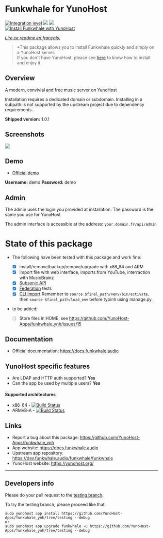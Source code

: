 # Funkwhale for YunoHost

[![Integration level](https://dash.yunohost.org/integration/funkwhale.svg)](https://dash.yunohost.org/appci/app/funkwhale) ![](https://ci-apps.yunohost.org/ci/badges/funkwhale.status.svg) ![](https://ci-apps.yunohost.org/ci/badges/funkwhale.maintain.svg)  
[![Install Funkwhale with YunoHost](https://install-app.yunohost.org/install-with-yunohost.png)](https://install-app.yunohost.org/?app=funkwhale)

*[Lire ce readme en français.](./README_fr.md)*

> *This package allows you to install Funkwhale quickly and simply on a YunoHost server.  
If you don't have YunoHost, please see [here](https://yunohost.org/#/install) to know how to install and enjoy it.

## Overview
A modern, convivial and free music server on YunoHost

Installation requires a dedicated domain or subdomain. Installing in a subpath is not supported by the upstream project due to dependency requirements.

**Shipped version:** 1.0.1

## Screenshots

![](https://funkwhale.audio/img/desktop.5e79eb16.jpg)

## Demo

* [Official demo](https://demo.funkwhale.audio)

**Username:** demo **Password:** demo

## Admin

The admin uses the login you provided at installation. The password is the same you use for YunoHost.

The admin interface is accessible at the address: `your.domain.fr/api/admin`

# State of this package

* The following have been tested with this package and work fine:

  * [x] install/remove/backup/remove/upgrade with x86_64 and ARM
  * [x] import file with web interface, imports from YouTube, interraction with MusicBrainz
  * [x] [Subsonic API](https://docs.funkwhale.audio/users/apps.html)
  * [x] [Federation](https://docs.funkwhale.audio/federation.html) tests
  * [x] [CLI Import](https://docs.funkwhale.audio/importing-music.html#from-music-directory-on-the-server) Remember to `source $final_path/venv/bin/activate`, then `source $final_path/load_env` before typinh using manage.py.

* to be added:
  * [ ] Store files in HOME, see https://github.com/YunoHost-Apps/funkwhale_ynh/issues/15

## Documentation

 * Official documentation: https://docs.funkwhale.audio

## YunoHost specific features

 * Are LDAP and HTTP auth supported? **Yes**
 * Can the app be used by multiple users? **Yes**

#### Supported architectures

* x86-64 - [![Build Status](https://ci-apps.yunohost.org/ci/logs/funkwhale%20%28Apps%29.svg)](https://ci-apps.yunohost.org/ci/apps/funkwhale/)
* ARMv8-A - [![Build Status](https://ci-apps-arm.yunohost.org/ci/logs/funkwhale%20%28Apps%29.svg)](https://ci-apps-arm.yunohost.org/ci/apps/funkwhale/)

## Links

 * Report a bug about this package: https://github.com/YunoHost-Apps/funkwhale_ynh
 * App website: https://docs.funkwhale.audio
 * Upstream app repository: https://dev.funkwhale.audio/funkwhale/funkwhale
 * YunoHost website: https://yunohost.org/

---

Developers info
----------------

Please do your pull request to the [testing branch](https://github.com/YunoHost-Apps/funkwhale_ynh/tree/testing).

To try the testing branch, please proceed like that.
```
sudo yunohost app install https://github.com/YunoHost-Apps/funkwhale_ynh/tree/testing --debug
or
sudo yunohost app upgrade funkwhale -u https://github.com/YunoHost-Apps/funkwhale_ynh/tree/testing --debug
```
